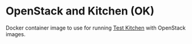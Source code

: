 # OpenStack and Kitchen (OK)

Docker container image to use for running [Test Kitchen](http://kitchen.ci/) with OpenStack images.
